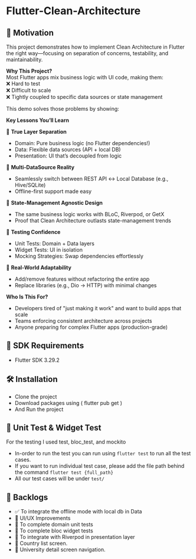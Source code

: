 # Flutter-Clean-Architecture

## 🚀 Motivation
This project demonstrates how to implement Clean Architecture in Flutter the right way—focusing on separation of concerns, testability, and maintainability.

**Why This Project?**  
Most Flutter apps mix business logic with UI code, making them:  
  ❌ Hard to test  
  ❌ Difficult to scale    
  ❌ Tightly coupled to specific data sources or state management  

This demo solves those problems by showing:  

**Key Lessons You’ll Learn**  

🎯 **True Layer Separation**  
- Domain: Pure business logic (no Flutter dependencies!)  
- Data: Flexible data sources (API + local DB)  
- Presentation: UI that’s decoupled from logic  

🎯 **Multi-DataSource Reality**  
- Seamlessly switch between REST API ↔ Local Database (e.g., Hive/SQLite)  
- Offline-first support made easy  

🎯 **State-Management Agnostic Design**  
- The same business logic works with BLoC, Riverpod, or GetX  
- Proof that Clean Architecture outlasts state-management trends  

🎯 **Testing Confidence**  
- Unit Tests: Domain + Data layers  
- Widget Tests: UI in isolation  
- Mocking Strategies: Swap dependencies effortlessly  

🎯 **Real-World Adaptability**  
- Add/remove features without refactoring the entire app  
- Replace libraries (e.g., Dio → HTTP) with minimal changes  

**Who Is This For?**  
- Developers tired of "just making it work" and want to build apps that scale  
- Teams enforcing consistent architecture across projects  
- Anyone preparing for complex Flutter apps (production-grade)  

## 📑 SDK Requirements
- Flutter SDK 3.29.2

## 🛠️ Installation
- Clone the project
- Download packages using ( flutter pub get ) 
- And Run the project

## 🧪 Unit Test & Widget Test
For the testing I used test, bloc_test, and mockito
- In-order to run the test you can run using `flutter test` to run all the test cases.
- If you want to run individual test case, please add the file path behind the command `flutter test {full_path}`
- All our test cases will be under `test/`

## 🚧 Backlogs
- ✅ To integrate the offline mode with local db in Data
- 🔘 UI/UX Improvements
- 🔘 To complete domain unit tests
- 🔘 To complete bloc widget tests
- 🔘 To integrate with Riverpod in presentation layer
- 🔘 Country list screen.
- 🔘 University detail screen navigation.


